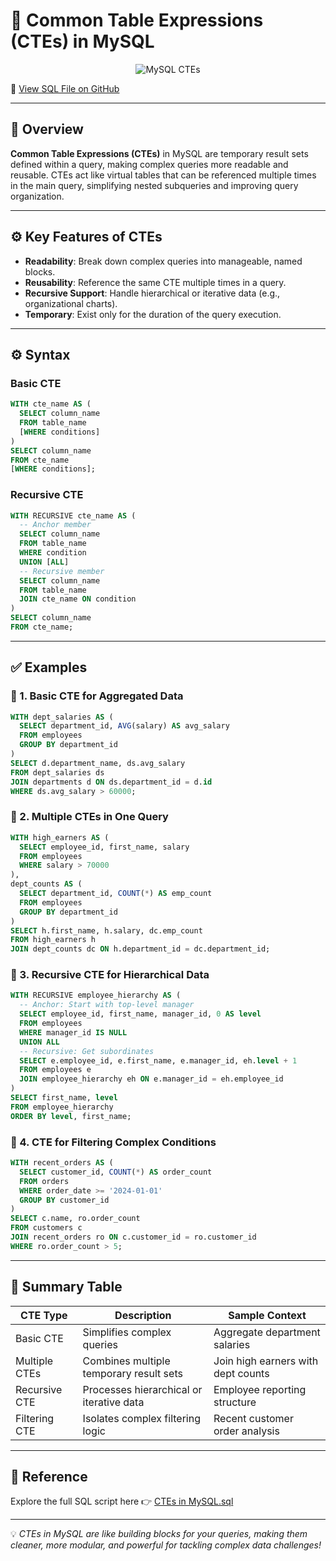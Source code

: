 # 🧠 Common Table Expressions (CTEs) in MySQL

<p align="center">
  <img src="https://www.mysqltutorial.org/wp-content/uploads/2020/07/MySQL-CTE.png" alt="MySQL CTEs" />
</p>

🔗 [View SQL File on GitHub](https://github.com/jeevan499/SQL/blob/main/11.%20CTEs/CTEs%20in%20MySQL.sql)

---

## 📘 Overview

**Common Table Expressions (CTEs)** in MySQL are temporary result sets defined within a query, making complex queries more readable and reusable. CTEs act like virtual tables that can be referenced multiple times in the main query, simplifying nested subqueries and improving query organization.

---

## ⚙️ Key Features of CTEs

- **Readability**: Break down complex queries into manageable, named blocks.
- **Reusability**: Reference the same CTE multiple times in a query.
- **Recursive Support**: Handle hierarchical or iterative data (e.g., organizational charts).
- **Temporary**: Exist only for the duration of the query execution.

---

## ⚙️ Syntax

### Basic CTE
```sql
WITH cte_name AS (
  SELECT column_name
  FROM table_name
  [WHERE conditions]
)
SELECT column_name
FROM cte_name
[WHERE conditions];
```

### Recursive CTE
```sql
WITH RECURSIVE cte_name AS (
  -- Anchor member
  SELECT column_name
  FROM table_name
  WHERE condition
  UNION [ALL]
  -- Recursive member
  SELECT column_name
  FROM table_name
  JOIN cte_name ON condition
)
SELECT column_name
FROM cte_name;
```

---

## ✅ Examples

### 🔹 1. Basic CTE for Aggregated Data

```sql
WITH dept_salaries AS (
  SELECT department_id, AVG(salary) AS avg_salary
  FROM employees
  GROUP BY department_id
)
SELECT d.department_name, ds.avg_salary
FROM dept_salaries ds
JOIN departments d ON ds.department_id = d.id
WHERE ds.avg_salary > 60000;
```

### 🔹 2. Multiple CTEs in One Query

```sql
WITH high_earners AS (
  SELECT employee_id, first_name, salary
  FROM employees
  WHERE salary > 70000
),
dept_counts AS (
  SELECT department_id, COUNT(*) AS emp_count
  FROM employees
  GROUP BY department_id
)
SELECT h.first_name, h.salary, dc.emp_count
FROM high_earners h
JOIN dept_counts dc ON h.department_id = dc.department_id;
```

### 🔹 3. Recursive CTE for Hierarchical Data

```sql
WITH RECURSIVE employee_hierarchy AS (
  -- Anchor: Start with top-level manager
  SELECT employee_id, first_name, manager_id, 0 AS level
  FROM employees
  WHERE manager_id IS NULL
  UNION ALL
  -- Recursive: Get subordinates
  SELECT e.employee_id, e.first_name, e.manager_id, eh.level + 1
  FROM employees e
  JOIN employee_hierarchy eh ON e.manager_id = eh.employee_id
)
SELECT first_name, level
FROM employee_hierarchy
ORDER BY level, first_name;
```

### 🔹 4. CTE for Filtering Complex Conditions

```sql
WITH recent_orders AS (
  SELECT customer_id, COUNT(*) AS order_count
  FROM orders
  WHERE order_date >= '2024-01-01'
  GROUP BY customer_id
)
SELECT c.name, ro.order_count
FROM customers c
JOIN recent_orders ro ON c.customer_id = ro.customer_id
WHERE ro.order_count > 5;
```

---

## 📎 Summary Table

| CTE Type            | Description                                      | Sample Context                     |
|---------------------|--------------------------------------------------|------------------------------------|
| Basic CTE           | Simplifies complex queries                       | Aggregate department salaries      |
| Multiple CTEs       | Combines multiple temporary result sets          | Join high earners with dept counts |
| Recursive CTE       | Processes hierarchical or iterative data         | Employee reporting structure       |
| Filtering CTE       | Isolates complex filtering logic                 | Recent customer order analysis     |

---

## 📎 Reference

Explore the full SQL script here 👉 [CTEs in MySQL.sql](https://github.com/jeevan499/SQL/blob/main/11.%20CTEs/CTEs%20in%20MySQL.sql)

---

💡 *CTEs in MySQL are like building blocks for your queries, making them cleaner, more modular, and powerful for tackling complex data challenges!*